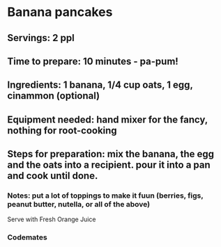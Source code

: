 # Banana pancakes

## Servings: 2 ppl

## Time to prepare: 10 minutes - pa-pum!

## Ingredients: 1 banana, 1/4 cup oats, 1 egg, cinammon (optional)


## Equipment needed: hand mixer for the fancy, nothing for root-cooking


## Steps for preparation: mix the banana, the egg and the oats into a recipient. pour it into a pan and cook until done.



### Notes: put a lot of toppings to make it fuun (berries, figs, peanut butter, nutella, or all of the above)
Serve with Fresh Orange Juice



### Codemates #
